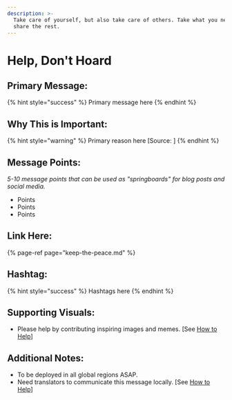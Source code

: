 ```yaml
---
description: >-
  Take care of yourself, but also take care of others. Take what you need, and
  share the rest.
---
```


# Help, Don't Hoard

## Primary Message:

{% hint style="success" %}
Primary message here
{% endhint %}

## Why This is Important:

{% hint style="warning" %}
Primary reason here \[Source: \]
{% endhint %}

## Message Points:

_5-10 message points that can be used as "springboards" for blog posts and social media._

* Points
* Points
* Points

## Link Here:

{% page-ref page="keep-the-peace.md" %}

## Hashtag:

{% hint style="success" %}
Hashtags here
{% endhint %}

## Supporting Visuals:

* Please help by contributing inspiring images and memes. \[See [How to Help](../how-to-help.md)\]

## Additional Notes:

* To be deployed in all global regions ASAP.
* Need translators to communicate this message locally. \[See [How to Help](../how-to-help.md)\]
